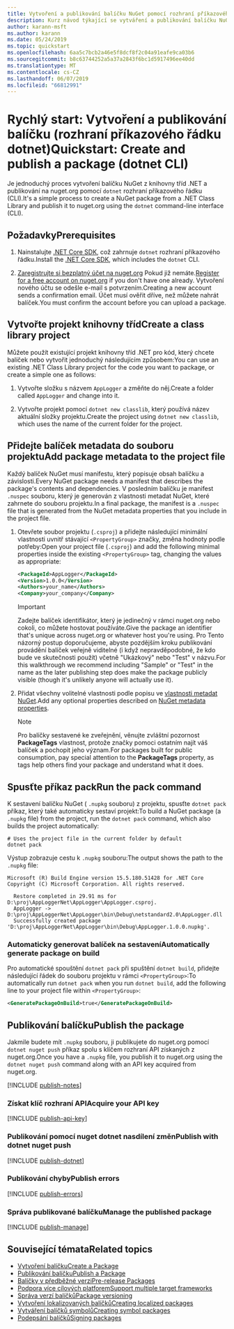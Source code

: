 ```yaml
---
title: Vytvoření a publikování balíčku NuGet pomocí rozhraní příkazového řádku dotnet
description: Kurz návod týkající se vytváření a publikování balíčku NuGet pomocí .NET Core CLI, dotnet.
author: karann-msft
ms.author: karann
ms.date: 05/24/2019
ms.topic: quickstart
ms.openlocfilehash: 6aa5c7bcb2a46e5f8dcf8f2c04a91eafe9ca03b6
ms.sourcegitcommit: b8c63744252a5a37a2843f6bc1d5917496ee40dd
ms.translationtype: MT
ms.contentlocale: cs-CZ
ms.lasthandoff: 06/07/2019
ms.locfileid: "66812991"
---
```

# <a name="quickstart-create-and-publish-a-package-dotnet-cli"></a><span data-ttu-id="f6c3b-103">Rychlý start: Vytvoření a publikování balíčku (rozhraní příkazového řádku dotnet)</span><span class="sxs-lookup"><span data-stu-id="f6c3b-103">Quickstart: Create and publish a package (dotnet CLI)</span></span>

<span data-ttu-id="f6c3b-104">Je jednoduchý proces vytvoření balíčku NuGet z knihovny tříd .NET a publikování na nuget.org pomocí `dotnet` rozhraní příkazového řádku (CLI).</span><span class="sxs-lookup"><span data-stu-id="f6c3b-104">It's a simple process to create a NuGet package from a .NET Class Library and publish it to nuget.org using the `dotnet` command-line interface (CLI).</span></span>

## <a name="prerequisites"></a><span data-ttu-id="f6c3b-105">Požadavky</span><span class="sxs-lookup"><span data-stu-id="f6c3b-105">Prerequisites</span></span>

1. <span data-ttu-id="f6c3b-106">Nainstalujte [.NET Core SDK](https://www.microsoft.com/net/download/), což zahrnuje `dotnet` rozhraní příkazového řádku.</span><span class="sxs-lookup"><span data-stu-id="f6c3b-106">Install the [.NET Core SDK](https://www.microsoft.com/net/download/), which includes the `dotnet` CLI.</span></span>

1. <span data-ttu-id="f6c3b-107">[Zaregistrujte si bezplatný účet na nuget.org](https://www.nuget.org/users/account/LogOn?returnUrl=%2F) Pokud již nemáte.</span><span class="sxs-lookup"><span data-stu-id="f6c3b-107">[Register for a free account on nuget.org](https://www.nuget.org/users/account/LogOn?returnUrl=%2F) if you don't have one already.</span></span> <span data-ttu-id="f6c3b-108">Vytvoření nového účtu se odešle e-mail s potvrzením.</span><span class="sxs-lookup"><span data-stu-id="f6c3b-108">Creating a new account sends a confirmation email.</span></span> <span data-ttu-id="f6c3b-109">Účet musí ověřit dříve, než můžete nahrát balíček.</span><span class="sxs-lookup"><span data-stu-id="f6c3b-109">You must confirm the account before you can upload a package.</span></span>

## <a name="create-a-class-library-project"></a><span data-ttu-id="f6c3b-110">Vytvořte projekt knihovny tříd</span><span class="sxs-lookup"><span data-stu-id="f6c3b-110">Create a class library project</span></span>

<span data-ttu-id="f6c3b-111">Můžete použít existující projekt knihovny tříd .NET pro kód, který chcete balíček nebo vytvořit jednoduchý následujícím způsobem:</span><span class="sxs-lookup"><span data-stu-id="f6c3b-111">You can use an existing .NET Class Library project for the code you want to package, or create a simple one as follows:</span></span>

1. <span data-ttu-id="f6c3b-112">Vytvořte složku s názvem `AppLogger` a změňte do něj.</span><span class="sxs-lookup"><span data-stu-id="f6c3b-112">Create a folder called `AppLogger` and change into it.</span></span>

1. <span data-ttu-id="f6c3b-113">Vytvořte projekt pomocí `dotnet new classlib`, který používá název aktuální složky projektu.</span><span class="sxs-lookup"><span data-stu-id="f6c3b-113">Create the project using `dotnet new classlib`, which uses the name of the current folder for the project.</span></span>

## <a name="add-package-metadata-to-the-project-file"></a><span data-ttu-id="f6c3b-114">Přidejte balíček metadata do souboru projektu</span><span class="sxs-lookup"><span data-stu-id="f6c3b-114">Add package metadata to the project file</span></span>

<span data-ttu-id="f6c3b-115">Každý balíček NuGet musí manifestu, který popisuje obsah balíčku a závislosti.</span><span class="sxs-lookup"><span data-stu-id="f6c3b-115">Every NuGet package needs a manifest that describes the package's contents and dependencies.</span></span> <span data-ttu-id="f6c3b-116">V posledním balíčku je manifest `.nuspec` souboru, který je generován z vlastnosti metadat NuGet, které zahrnete do souboru projektu.</span><span class="sxs-lookup"><span data-stu-id="f6c3b-116">In a final package, the manifest is a `.nuspec` file that is generated from the NuGet metadata properties that you include in the project file.</span></span>

1. <span data-ttu-id="f6c3b-117">Otevřete soubor projektu (`.csproj`) a přidejte následující minimální vlastnosti uvnitř stávající `<PropertyGroup>` značky, změna hodnoty podle potřeby:</span><span class="sxs-lookup"><span data-stu-id="f6c3b-117">Open your project file (`.csproj`) and add the following minimal properties inside the existing `<PropertyGroup>` tag, changing the values as appropriate:</span></span>

    ```xml
    <PackageId>AppLogger</PackageId>
    <Version>1.0.0</Version>
    <Authors>your_name</Authors>
    <Company>your_company</Company>
    ```

    > [!Important]
    > <span data-ttu-id="f6c3b-118">Zadejte balíček identifikátor, který je jedinečný v rámci nuget.org nebo cokoli, co můžete hostovat používáte.</span><span class="sxs-lookup"><span data-stu-id="f6c3b-118">Give the package an identifier that's unique across nuget.org or whatever host you're using.</span></span> <span data-ttu-id="f6c3b-119">Pro Tento názorný postup doporučujeme, abyste pozdějším kroku publikování provádění balíček veřejně viditelné (i když nepravděpodobné, že kdo bude ve skutečnosti použít) včetně "Ukázkový" nebo "Test" v názvu.</span><span class="sxs-lookup"><span data-stu-id="f6c3b-119">For this walkthrough we recommend including "Sample" or "Test" in the name as the later publishing step does make the package publicly visible (though it's unlikely anyone will actually use it).</span></span>

1. <span data-ttu-id="f6c3b-120">Přidat všechny volitelné vlastnosti podle popisu ve [vlastnosti metadat NuGet](/dotnet/core/tools/csproj#nuget-metadata-properties).</span><span class="sxs-lookup"><span data-stu-id="f6c3b-120">Add any optional properties described on [NuGet metadata properties](/dotnet/core/tools/csproj#nuget-metadata-properties).</span></span>

    > [!Note]
    > <span data-ttu-id="f6c3b-121">Pro balíčky sestavené ke zveřejnění, věnujte zvláštní pozornost **PackageTags** vlastnost, protože značky pomoci ostatním najít váš balíček a pochopit jeho význam.</span><span class="sxs-lookup"><span data-stu-id="f6c3b-121">For packages built for public consumption, pay special attention to the **PackageTags** property, as tags help others find your package and understand what it does.</span></span>

## <a name="run-the-pack-command"></a><span data-ttu-id="f6c3b-122">Spusťte příkaz pack</span><span class="sxs-lookup"><span data-stu-id="f6c3b-122">Run the pack command</span></span>

<span data-ttu-id="f6c3b-123">K sestavení balíčku NuGet ( `.nupkg` souboru) z projektu, spusťte `dotnet pack` příkaz, který také automaticky sestaví projekt:</span><span class="sxs-lookup"><span data-stu-id="f6c3b-123">To build a NuGet package (a `.nupkg` file) from the project, run the `dotnet pack` command, which also builds the project automatically:</span></span>

```cli
# Uses the project file in the current folder by default
dotnet pack
```

<span data-ttu-id="f6c3b-124">Výstup zobrazuje cestu k `.nupkg` souboru:</span><span class="sxs-lookup"><span data-stu-id="f6c3b-124">The output shows the path to the `.nupkg` file:</span></span>

```output
Microsoft (R) Build Engine version 15.5.180.51428 for .NET Core
Copyright (C) Microsoft Corporation. All rights reserved.

  Restore completed in 29.91 ms for D:\proj\AppLoggerNet\AppLogger\AppLogger.csproj.
  AppLogger -> D:\proj\AppLoggerNet\AppLogger\bin\Debug\netstandard2.0\AppLogger.dll
  Successfully created package 'D:\proj\AppLoggerNet\AppLogger\bin\Debug\AppLogger.1.0.0.nupkg'.
```

### <a name="automatically-generate-package-on-build"></a><span data-ttu-id="f6c3b-125">Automaticky generovat balíček na sestavení</span><span class="sxs-lookup"><span data-stu-id="f6c3b-125">Automatically generate package on build</span></span>

<span data-ttu-id="f6c3b-126">Pro automatické spouštění `dotnet pack` při spuštění `dotnet build`, přidejte následující řádek do souboru projektu v rámci `<PropertyGroup>`:</span><span class="sxs-lookup"><span data-stu-id="f6c3b-126">To automatically run `dotnet pack` when you run `dotnet build`, add the following line to your project file within `<PropertyGroup>`:</span></span>

```xml
<GeneratePackageOnBuild>true</GeneratePackageOnBuild>
```

## <a name="publish-the-package"></a><span data-ttu-id="f6c3b-127">Publikování balíčku</span><span class="sxs-lookup"><span data-stu-id="f6c3b-127">Publish the package</span></span>

<span data-ttu-id="f6c3b-128">Jakmile budete mít `.nupkg` souboru, ji publikujete do nuget.org pomocí `dotnet nuget push` příkaz spolu s klíčem rozhraní API získaných z nuget.org.</span><span class="sxs-lookup"><span data-stu-id="f6c3b-128">Once you have a `.nupkg` file, you publish it to nuget.org using the `dotnet nuget push` command along with an API key acquired from nuget.org.</span></span>

[!INCLUDE [publish-notes](includes/publish-notes.md)]

### <a name="acquire-your-api-key"></a><span data-ttu-id="f6c3b-129">Získat klíč rozhraní API</span><span class="sxs-lookup"><span data-stu-id="f6c3b-129">Acquire your API key</span></span>

[!INCLUDE [publish-api-key](includes/publish-api-key.md)]

### <a name="publish-with-dotnet-nuget-push"></a><span data-ttu-id="f6c3b-130">Publikování pomocí nuget dotnet nasdílení změn</span><span class="sxs-lookup"><span data-stu-id="f6c3b-130">Publish with dotnet nuget push</span></span>

[!INCLUDE [publish-dotnet](includes/publish-dotnet.md)]

### <a name="publish-errors"></a><span data-ttu-id="f6c3b-131">Publikování chyby</span><span class="sxs-lookup"><span data-stu-id="f6c3b-131">Publish errors</span></span>

[!INCLUDE [publish-errors](includes/publish-errors.md)]

### <a name="manage-the-published-package"></a><span data-ttu-id="f6c3b-132">Správa publikované balíčku</span><span class="sxs-lookup"><span data-stu-id="f6c3b-132">Manage the published package</span></span>

[!INCLUDE [publish-manage](includes/publish-manage.md)]

## <a name="related-topics"></a><span data-ttu-id="f6c3b-133">Související témata</span><span class="sxs-lookup"><span data-stu-id="f6c3b-133">Related topics</span></span>

- [<span data-ttu-id="f6c3b-134">Vytvoření balíčku</span><span class="sxs-lookup"><span data-stu-id="f6c3b-134">Create a Package</span></span>](../create-packages/creating-a-package.md)
- [<span data-ttu-id="f6c3b-135">Publikování balíčku</span><span class="sxs-lookup"><span data-stu-id="f6c3b-135">Publish a Package</span></span>](../create-packages/publish-a-package.md)
- [<span data-ttu-id="f6c3b-136">Balíčky v předběžné verzi</span><span class="sxs-lookup"><span data-stu-id="f6c3b-136">Pre-release Packages</span></span>](../create-packages/Prerelease-Packages.md)
- [<span data-ttu-id="f6c3b-137">Podpora více cílových platforem</span><span class="sxs-lookup"><span data-stu-id="f6c3b-137">Support multiple target frameworks</span></span>](../create-packages/supporting-multiple-target-frameworks.md)
- [<span data-ttu-id="f6c3b-138">Správa verzí balíčků</span><span class="sxs-lookup"><span data-stu-id="f6c3b-138">Package versioning</span></span>](../reference/package-versioning.md)
- [<span data-ttu-id="f6c3b-139">Vytvoření lokalizovaných balíčků</span><span class="sxs-lookup"><span data-stu-id="f6c3b-139">Creating localized packages</span></span>](../create-packages/creating-localized-packages.md)
- [<span data-ttu-id="f6c3b-140">Vytváření balíčků symbolů</span><span class="sxs-lookup"><span data-stu-id="f6c3b-140">Creating symbol packages</span></span>](../create-packages/symbol-packages-snupkg.md)
- [<span data-ttu-id="f6c3b-141">Podepsání balíčků</span><span class="sxs-lookup"><span data-stu-id="f6c3b-141">Signing packages</span></span>](../create-packages/Sign-a-package.md)
